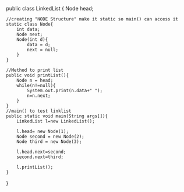 

public class LinkedList {
    Node head;
    
    //creating "NODE Structure" make it static so main() can access it
    static class Node{
        int data;
        Node next;
        Node(int d){
            data = d;
            next = null;
        }
    }
    
    //Method to print list
    public void printList(){
        Node n = head;
        while(n!=null){
            System.out.print(n.data+" ");
            n=n.next;
        }
    }
    //main() to test linklist
    public static void main(String args[]){
        LinkedList l=new LinkedList();
        
        l.head= new Node(1);
        Node second = new Node(2);
        Node third = new Node(3);
        
        l.head.next=second;
        second.next=third;
        
        l.printList();
    }
    
}
